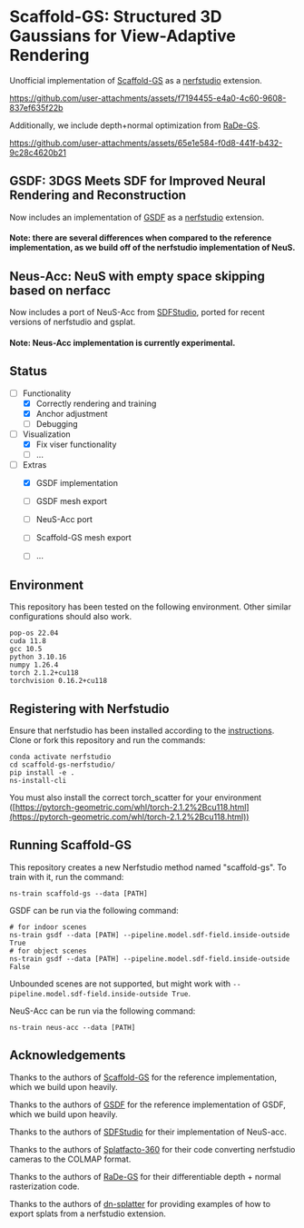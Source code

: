 # Scaffold-GS: Structured 3D Gaussians for View-Adaptive Rendering
Unofficial implementation of [Scaffold-GS](https://github.com/city-super/Scaffold-GS) as a [nerfstudio](https://github.com/nerfstudio-project/nerfstudio) extension.

https://github.com/user-attachments/assets/f7194455-e4a0-4c60-9608-837ef635f22b

Additionally, we include depth+normal optimization from [RaDe-GS](https://github.com/BaowenZ/RaDe-GS).

https://github.com/user-attachments/assets/65e1e584-f0d8-441f-b432-9c28c4620b21


## GSDF: 3DGS Meets SDF for Improved Neural Rendering and Reconstruction
Now includes an implementation of [GSDF](https://github.com/city-super/GSDF) as a [nerfstudio](https://github.com/nerfstudio-project/nerfstudio) extension.

#### Note: there are several differences when compared to the reference implementation, as we build off of the nerfstudio implementation of NeuS.

## Neus-Acc: NeuS with empty space skipping based on nerfacc
Now includes a port of NeuS-Acc from [SDFStudio](https://github.com/autonomousvision/sdfstudio), ported for recent versions of nerfstudio and gsplat.

#### Note: Neus-Acc implementation is currently experimental.

## Status

- [ ] Functionality
  - [x] Correctly rendering and training
  - [x] Anchor adjustment
  - [ ] Debugging
- [ ] Visualization
  - [x] Fix viser functionality
  - [ ] ...
- [ ] Extras
  - [x] GSDF implementation
  - [ ] GSDF mesh export
  - [ ] NeuS-Acc port
  - [ ] Scaffold-GS mesh export
  - [ ] ...


## Environment

This repository has been tested on the following environment. Other similar configurations should also work.

```
pop-os 22.04
cuda 11.8
gcc 10.5
python 3.10.16
numpy 1.26.4
torch 2.1.2+cu118
torchvision 0.16.2+cu118
```

## Registering with Nerfstudio
Ensure that nerfstudio has been installed according to the [instructions](https://docs.nerf.studio/quickstart/installation.html). Clone or fork this repository and run the commands:

```
conda activate nerfstudio
cd scaffold-gs-nerfstudio/
pip install -e .
ns-install-cli
```

You must also install the correct torch_scatter for your environment ([https://pytorch-geometric.com/whl/torch-2.1.2%2Bcu118.html](https://pytorch-geometric.com/whl/torch-2.1.2%2Bcu118.html))

## Running Scaffold-GS
This repository creates a new Nerfstudio method named "scaffold-gs". To train with it, run the command:
```
ns-train scaffold-gs --data [PATH]
```

GSDF can be run via the following command:
```
# for indoor scenes
ns-train gsdf --data [PATH] --pipeline.model.sdf-field.inside-outside True
# for object scenes
ns-train gsdf --data [PATH] --pipeline.model.sdf-field.inside-outside False
```

Unbounded scenes are not supported, but might work with `--pipeline.model.sdf-field.inside-outside True`.

NeuS-Acc can be run via the following command:
```
ns-train neus-acc --data [PATH]
```


## Acknowledgements

Thanks to the authors of [Scaffold-GS](https://github.com/city-super/Scaffold-GS) for the reference implementation, which we build upon heavily.

Thanks to the authors of [GSDF](https://github.com/city-super/GSDF) for the reference implementation of GSDF, which we build upon heavily.

Thanks to the authors of [SDFStudio](https://github.com/autonomousvision/sdfstudio) for their implementation of NeuS-acc.

Thanks to the authors of [Splatfacto-360](https://github.com/myuito3/splatfacto-360) for their code converting nerfstudio cameras to the COLMAP format.

Thanks to the authors of [RaDe-GS](https://github.com/BaowenZ/RaDe-GS) for their differentiable depth + normal rasterization code.

Thanks to the authors of [dn-splatter](https://github.com/maturk/dn-splatter) for providing examples of how to export splats from a nerfstudio extension.
